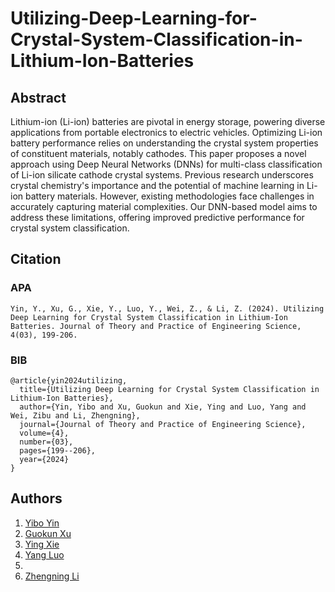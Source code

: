 # Utilizing-Deep-Learning-for-Crystal-System-Classification-in-Lithium-Ion-Batteries



## Abstract
Lithium-ion (Li-ion) batteries are pivotal in energy storage, powering diverse applications from portable electronics to electric vehicles. Optimizing Li-ion battery performance relies on understanding the crystal system properties of constituent materials, notably cathodes. This paper proposes a novel approach using Deep Neural Networks (DNNs) for multi-class classification of Li-ion silicate cathode crystal systems. Previous research underscores crystal chemistry's importance and the potential of machine learning in Li-ion battery materials. However, existing methodologies face challenges in accurately capturing material complexities. Our DNN-based model aims to address these limitations, offering improved predictive performance for crystal system classification.

## Citation
### APA
```
Yin, Y., Xu, G., Xie, Y., Luo, Y., Wei, Z., & Li, Z. (2024). Utilizing Deep Learning for Crystal System Classification in Lithium-Ion Batteries. Journal of Theory and Practice of Engineering Science, 4(03), 199-206.
```

### BIB
```
@article{yin2024utilizing,
  title={Utilizing Deep Learning for Crystal System Classification in Lithium-Ion Batteries},
  author={Yin, Yibo and Xu, Guokun and Xie, Ying and Luo, Yang and Wei, Zibu and Li, Zhengning},
  journal={Journal of Theory and Practice of Engineering Science},
  volume={4},
  number={03},
  pages={199--206},
  year={2024}
}
```
## Authors
1. [Yibo Yin](https://github.com/yincodeman) 
2. [Guokun Xu](https://github.com/Matthewave)
3. [Ying Xie](https://github.com/Florax1218)
4. [Yang Luo](https://github.com/LuoYangDxx)
5. 
6. [Zhengning Li](https://github.com/jim9586)
